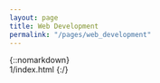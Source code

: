 ```yaml
---
layout: page
title: Web Development
permalink: "/pages/web_development"
---
```

{::nomarkdown}  
1/index.html
{:/}  

